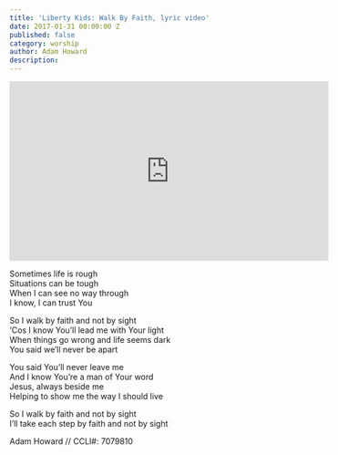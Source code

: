 ```yaml
---
title: 'Liberty Kids: Walk By Faith, lyric video'
date: 2017-01-31 00:00:00 Z
published: false
category: worship
author: Adam Howard
description:
---
```


<iframe width="560" height="315" src="https://www.youtube.com/embed/_8qDBpwvZhY" frameborder="0" allowfullscreen></iframe>

Sometimes life is rough  
Situations can be tough  
When I can see no way through  
I know, I can trust You  

So I walk by faith and not by sight  
‘Cos I know You’ll lead me with Your light  
When things go wrong and life seems dark  
You said we’ll never be apart  

You said You’ll never leave me  
And I know You’re a man of Your word  
Jesus, always beside me  
Helping to show me the way I should live  

So I walk by faith and not by sight  
I’ll take each step by faith and not by sight  

Adam Howard // CCLI#: 7079810
